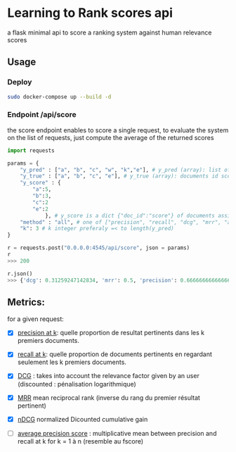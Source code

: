 # Learning to Rank scores api
a flask minimal api to score a ranking system against human relevance scores



## Usage
### Deploy
```bash
sudo docker-compose up --build -d
```
### Endpoint /api/score

the score endpoint enables to score a single request, to evaluate the system on the list of requests, just compute the average of the returned scores 
```python
import requests

params = {
    "y_pred" : ["a", "b", "c", "w", "k","e"], # y_pred (array): list of documents id predicted by the system
    "y_true" : ["a", "b", "c", "e"], # y_true (array): documents id scored by humans sorted from most relevant to least relevant
    "y_score" : {
        "a":5,
        "b":3,
        "c":2
        "e":2
            }, # y_score is a dict {"doc_id":"score"} of documents assigned as relevant y humans with the associated scores (ordered internally)
    "method" : "all", # one of ["precision", "recall", "dcg", "mrr", "all"]
    "k": 3 # k integer preferaly =< to length(y_pred)
}

r = requests.post("0.0.0.0:4545/api/score", json = params)
r
>>> 200

r.json()
>>> {'dcg': 0.31259247142834, 'mrr': 0.5, 'precision': 0.6666666666666666, 'recall': 0.5}

```

## Metrics:
for a given request:

- [x] [precision at k](https://en.wikipedia.org/wiki/Precision_and_recall): quelle proportion de resultat pertinents dans les k premiers documents.
- [x] [recall at k](https://en.wikipedia.org/wiki/Precision_and_recall): quelle proportion de documents pertinents en regardant seulement les k premiers documents.
- [x] [DCG](https://en.wikipedia.org/wiki/Discounted_cumulative_gain) : takes into account the relevance factor given by an user (discounted : pénalisation logarithmique)
- [x] [MRR](https://en.wikipedia.org/wiki/Mean_reciprocal_rank) mean reciprocal rank (inverse du rang du premier résultat pertinent)
- [x] [nDCG](https://en.wikipedia.org/wiki/Discounted_cumulative_gain#Normalized_DCG) normalized Dicounted cumulative gain 
- [ ] [average precision score](https://scikit-learn.org/stable/modules/generated/sklearn.metrics.label_ranking_average_precision_score.html#sklearn.metrics.label_ranking_average_precision_score) : multiplicative mean between precision and recall at k for k = 1 à n (resemble au fscore)

